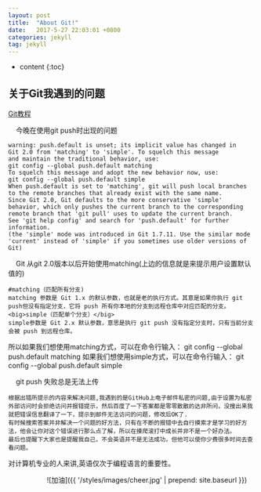 ```yaml
---
layout: post
title:  "About Git!"
date:   2017-5-27 22:03:01 +0800
categories: jekyll
tag: jekyll
---
```


* content
{:toc}



关于Git我遇到的问题
-----------------------
[Git教程](http://www.yiibai.com/git/)

&nbsp;&nbsp;&nbsp;&nbsp;今晚在使用git push时出现的问题<br>
	
	warning: push.default is unset; its implicit value has changed in
	Git 2.0 from 'matching' to 'simple'. To squelch this message
	and maintain the traditional behavior, use:
  	git config --global push.default matching
	To squelch this message and adopt the new behavior now, use:
  	git config --global push.default simple
	When push.default is set to 'matching', git will push local branches
	to the remote branches that already exist with the same name.
	Since Git 2.0, Git defaults to the more conservative 'simple'
	behavior, which only pushes the current branch to the corresponding
	remote branch that 'git pull' uses to update the current branch.
	See 'git help config' and search for 'push.default' for further information.
	(the 'simple' mode was introduced in Git 1.7.11. Use the similar mode
	'current' instead of 'simple' if you sometimes use older versions of Git)

&nbsp;&nbsp;&nbsp;&nbsp;Git 从git 2.0版本以后开始使用matching(上边的信息就是来提示用户设置默认值的)
	
	#matching（匹配所有分支)
	matching 参数是 Git 1.x 的默认参数，也就是老的执行方式。其意是如果你执行 git push但没有指定分支，它将 push 所有你本地的分支到远程仓库中对应匹配的分支。
	<big>simple（匹配单个分支）</big>
	simple参数是 Git 2.x 默认参数，意思是执行 git push 没有指定分支时，只有当前分支会被 push 到远程仓库。
所以如果我们想使用matching方式，可以在命令行输入：
git config --global push.default matching
如果我们想使用simple方式，可以在命令行输入：
git config --global push.default simple



&nbsp;&nbsp;&nbsp;&nbsp;git push 失败总是无法上传

	根据出错所提示的内容来解决问题,我遇到的是GitHub上电子邮件私密的问题,由于设置为私密外部访问时会拒绝访问并报错提示，然后百度了一下答案都是零零散散的达非所问，没搜出来我就把错误信息翻译了一下，提示到邮件无法访问的问题，修改后OK了.
	有时候搜索答案并非解决一个问题的好方法，只有在不断的报错中去自行摸索才是学习的好方法，他会让你对这个错误进行那么点了解，所以在摸爬滚打中成长并非不是一个好办法。
	最后也提醒下大家也是提醒我自己，不会英语并不是无法成功，但他可以使你少费很多时间去查看问题。
对计算机专业的人来讲,英语仅次于编程语言的重要性。

&nbsp;&nbsp;&nbsp;&nbsp;&nbsp;&nbsp;&nbsp;&nbsp;&nbsp;&nbsp;&nbsp;&nbsp;&nbsp;&nbsp;&nbsp;&nbsp;&nbsp;&nbsp;&nbsp;&nbsp;![加油]({{ '/styles/images/cheer.jpg' | prepend: site.baseurl  }})

